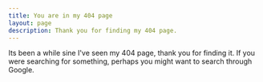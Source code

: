 ```yaml
---
title: You are in my 404 page
layout: page
description: Thank you for finding my 404 page.
---
```


Its been a while sine I've seen my 404 page, thank you for finding it. If you were searching for something, perhaps you might want to search through Google.

<script type="text/javascript">
  var GOOG_FIXURL_LANG = 'en';
  var GOOG_FIXURL_SITE = '{{ site.url }}'
</script>
<script type="text/javascript"
  src="http://linkhelp.clients.google.com/tbproxy/lh/wm/fixurl.js">
</script>
